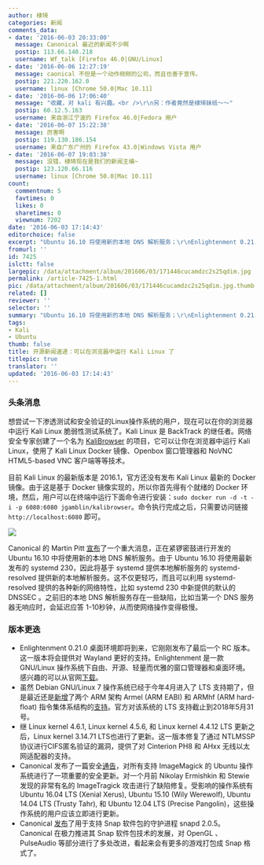 ```yaml
---
author: 棣琦
categories: 新闻
comments_data:
- date: '2016-06-03 20:33:00'
  message: Canonical 最近的新闻不少啊
  postip: 113.66.148.218
  username: Wf_talk [Firefox 46.0|GNU/Linux]
- date: '2016-06-06 12:27:19'
  message: caonical 不但是一个动作频频的公司，而且也善于宣传。
  postip: 221.220.162.0
  username: linux [Chrome 50.0|Mac 10.11]
- date: '2016-06-06 17:06:40'
  message: "收藏，对 kali 有兴趣。<br />\r\n另：作者竟然是棣琦妹纸～～"
  postip: 60.12.5.163
  username: 来自浙江宁波的 Firefox 46.0|Fedora 用户
- date: '2016-06-07 15:22:38'
  message: 厉害啊
  postip: 119.130.186.154
  username: 来自广东广州的 Firefox 43.0|Windows Vista 用户
- date: '2016-06-07 19:03:38'
  message: 没错，棣琦现在是我们的新闻主编~
  postip: 123.120.66.116
  username: linux [Chrome 50.0|Mac 10.11]
count:
  commentnum: 5
  favtimes: 0
  likes: 0
  sharetimes: 0
  viewnum: 7202
date: '2016-06-03 17:14:43'
editorchoice: false
excerpt: "Ubuntu 16.10 将使用新的本地 DNS 解析服务；\r\nEnlightenment 0.21.0 桌面环境即将到来。"
fromurl: ''
id: 7425
islctt: false
largepic: /data/attachment/album/201606/03/171446cucamdzc2s25qdim.jpg
permalink: /article-7425-1.html
pic: /data/attachment/album/201606/03/171446cucamdzc2s25qdim.jpg.thumb.jpg
related: []
reviewer: ''
selector: ''
summary: "Ubuntu 16.10 将使用新的本地 DNS 解析服务；\r\nEnlightenment 0.21.0 桌面环境即将到来。"
tags:
- Kali
- Ubuntu
thumb: false
title: 开源新闻速递：可以在浏览器中运行 Kali Linux 了
titlepic: true
translator: ''
updated: '2016-06-03 17:14:43'
---
```


### 头条消息


想尝试一下渗透测试和安全验证的Linux操作系统的用户，现在可以在你的浏览器中运行 Kali Linux 脆弱性测试系统了。Kali Linux 是 BackTrack 的继任者。网络安全专家创建了一个名为 [KaliBrowser](http://jerrygamblin.com/2016/05/31/kalibrowser/) 的项目，它可以让你在浏览器中运行 Kali Linux，使用了 Kali Linux Docker 镜像、Openbox 窗口管理器和 NoVNC HTML5-based VNC 客户端等等技术。


目前 Kali Linux 的最新版本是 2016.1，官方还没有发布 Kali Linux 最新的 Docker 镜像。由于这是基于 Docker 镜像实现的，所以你首先得有个就绪的 Docker 环境，然后，用户可以在终端中运行下面命令进行安装：`sudo docker run -d -t -i -p 6080:6080 jgamblin/kalibrowser`。命令执行完成之后，只需要访问链接 `http://localhost:6080` 即可。


![](/data/attachment/album/201606/03/171446cucamdzc2s25qdim.jpg)


Canonical 的 Martin Pitt [宣布](https://lists.ubuntu.com/archives/ubuntu-devel/2016-May/039350.html)了一个重大消息，正在紧锣密鼓进行开发的 Ubuntu 16.10 中将使用新的本地 DNS 解析服务。由于 Ubuntu 16.10 将使用最新发布的 systemd 230，因此将基于 systemd 提供本地解析服务的 systemd-resolved 提供新的本地解析服务。这不仅更轻巧，而且可以利用 systemd-resolved 提供的各种新的网络特性，比如 systemd 230 中新提供的默认的 DNSSEC 。之前旧的本地 DNS 解析服务存在一些缺陷，比如当第一个 DNS 服务器无响应时，会延迟应答 1-10秒钟，从而使网络操作变得极慢。


### 版本更迭


* Enlightenment 0.21.0 桌面环境即将到来，它刚刚发布了最后一个 RC 版本。这一版本将会提供对 Wayland 更好的支持。Enlightenment 是一款 GNU/Linux 操作系统下自由、开源、轻量而优雅的窗口管理器和桌面环境。感兴趣的可以从官网[下载](https://www.enlightenment.org/news/e21_rc_release)。
* 虽然 Debian GNU/Linux 7 操作系统已经于今年4月进入了 LTS 支持期了，但是最近还是[新增](https://bits.debian.org/2016/06/wheezy-now-supporting-armel-and-armhf.html)了两个 ARM 架构 Armel (ARM EABI) 和 ARMhf (ARM hard-float) 指令集体系结构的[支持](https://bits.debian.org/2016/06/wheezy-now-supporting-armel-and-armhf.html)。官方对该系统的 LTS 支持截止到2018年5月31号。
* 继 Linux kernel 4.6.1, Linux kernel 4.5.6, 和 Linux kernel 4.4.12 LTS 更新之后，Linux kernel 3.14.71 LTS也进行了更新。这一版本修复了通过 NTLMSSP 协议进行CIFS匿名验证的漏洞，提供了对 Cinterion PH8 和 AHxx 无线以太网适配器的支持。
* Canonical 发布了一篇安全[通告](http://www.ubuntu.com/usn/usn-2990-1/)，对所有支持 ImageMagick 的 Ubuntu 操作系统进行了一项重要的安全更新。对一个月前 Nikolay Ermishkin 和 Stewie 发现的非常有名的 ImageTragick 攻击进行了缺陷修复。受影响的操作系统有 Ubuntu 16.04 LTS (Xenial Xerus), Ubuntu 15.10 (Wily Werewolf), Ubuntu 14.04 LTS (Trusty Tahr), 和 Ubuntu 12.04 LTS (Precise Pangolin)，这些操作系统的用户应该立即进行更新。
* Canonical [发布](http://www.zygoon.pl/2016/05/snapd-205-released-new-release-cadence.html)了用于支持 Snap 软件包的守护进程 snapd 2.0.5。Canonical 在极力推进其 Snap 软件包技术的发展，对 OpenGL 、PulseAudio 等部分进行了多处改进，看起来会有更多的游戏打包成 Snap 格式了。